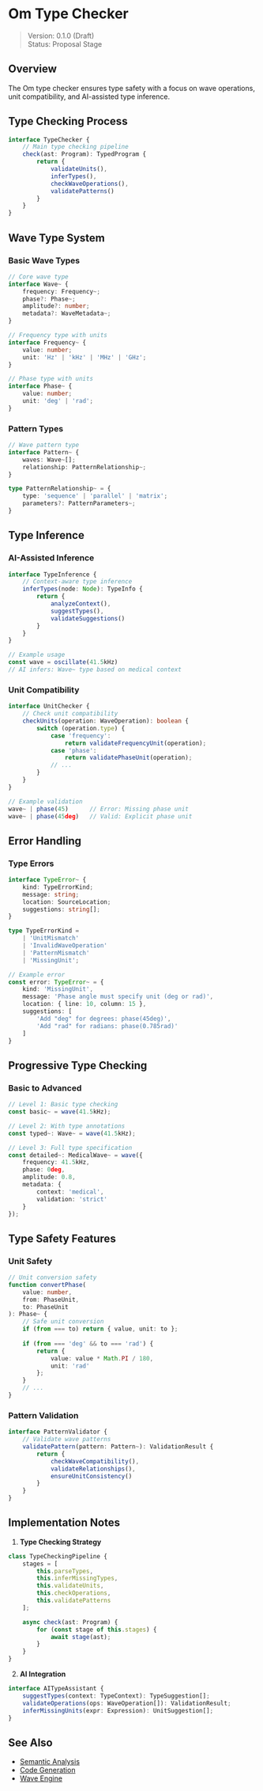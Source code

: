 # Om Type Checker

> Version: 0.1.0 (Draft)  
> Status: Proposal Stage

## Overview

The Om type checker ensures type safety with a focus on wave operations, unit compatibility, and AI-assisted type inference.

## Type Checking Process

```typescript
interface TypeChecker {
    // Main type checking pipeline
    check(ast: Program): TypedProgram {
        return {
            validateUnits(),
            inferTypes(),
            checkWaveOperations(),
            validatePatterns()
        }
    }
}
```

## Wave Type System

### Basic Wave Types
```typescript
// Core wave type
interface Wave~ {
    frequency: Frequency~;
    phase?: Phase~;
    amplitude?: number;
    metadata?: WaveMetadata~;
}

// Frequency type with units
interface Frequency~ {
    value: number;
    unit: 'Hz' | 'kHz' | 'MHz' | 'GHz';
}

// Phase type with units
interface Phase~ {
    value: number;
    unit: 'deg' | 'rad';
}
```

### Pattern Types
```typescript
// Wave pattern type
interface Pattern~ {
    waves: Wave~[];
    relationship: PatternRelationship~;
}

type PatternRelationship~ = {
    type: 'sequence' | 'parallel' | 'matrix';
    parameters?: PatternParameters~;
}
```

## Type Inference

### AI-Assisted Inference
```typescript
interface TypeInference {
    // Context-aware type inference
    inferTypes(node: Node): TypeInfo {
        return {
            analyzeContext(),
            suggestTypes(),
            validateSuggestions()
        }
    }
}

// Example usage
const wave = oscillate(41.5kHz)  
// AI infers: Wave~ type based on medical context
```

### Unit Compatibility
```typescript
interface UnitChecker {
    // Check unit compatibility
    checkUnits(operation: WaveOperation): boolean {
        switch (operation.type) {
            case 'frequency':
                return validateFrequencyUnit(operation);
            case 'phase':
                return validatePhaseUnit(operation);
            // ...
        }
    }
}

// Example validation
wave~ | phase(45)      // Error: Missing phase unit
wave~ | phase(45deg)   // Valid: Explicit phase unit
```

## Error Handling

### Type Errors
```typescript
interface TypeError~ {
    kind: TypeErrorKind;
    message: string;
    location: SourceLocation;
    suggestions: string[];
}

type TypeErrorKind = 
    | 'UnitMismatch'
    | 'InvalidWaveOperation'
    | 'PatternMismatch'
    | 'MissingUnit';

// Example error
const error: TypeError~ = {
    kind: 'MissingUnit',
    message: 'Phase angle must specify unit (deg or rad)',
    location: { line: 10, column: 15 },
    suggestions: [
        'Add "deg" for degrees: phase(45deg)',
        'Add "rad" for radians: phase(0.785rad)'
    ]
}
```

## Progressive Type Checking

### Basic to Advanced
```typescript
// Level 1: Basic type checking
const basic~ = wave(41.5kHz);

// Level 2: With type annotations
const typed~: Wave~ = wave(41.5kHz);

// Level 3: Full type specification
const detailed~: MedicalWave~ = wave({
    frequency: 41.5kHz,
    phase: 0deg,
    amplitude: 0.8,
    metadata: {
        context: 'medical',
        validation: 'strict'
    }
});
```

## Type Safety Features

### Unit Safety
```typescript
// Unit conversion safety
function convertPhase(
    value: number, 
    from: PhaseUnit, 
    to: PhaseUnit
): Phase~ {
    // Safe unit conversion
    if (from === to) return { value, unit: to };
    
    if (from === 'deg' && to === 'rad') {
        return {
            value: value * Math.PI / 180,
            unit: 'rad'
        };
    }
    // ...
}
```

### Pattern Validation
```typescript
interface PatternValidator {
    // Validate wave patterns
    validatePattern(pattern: Pattern~): ValidationResult {
        return {
            checkWaveCompatibility(),
            validateRelationships(),
            ensureUnitConsistency()
        }
    }
}
```

## Implementation Notes

1. **Type Checking Strategy**
```typescript
class TypeCheckingPipeline {
    stages = [
        this.parseTypes,
        this.inferMissingTypes,
        this.validateUnits,
        this.checkOperations,
        this.validatePatterns
    ];

    async check(ast: Program) {
        for (const stage of this.stages) {
            await stage(ast);
        }
    }
}
```

2. **AI Integration**
```typescript
interface AITypeAssistant {
    suggestTypes(context: TypeContext): TypeSuggestion[];
    validateOperations(ops: WaveOperation[]): ValidationResult;
    inferMissingUnits(expr: Expression): UnitSuggestion[];
}
```

## See Also

- [Semantic Analysis](semantic.md)
- [Code Generation](../generator/code-gen.md)
- [Wave Engine](../runtime/wave-engine.md)
